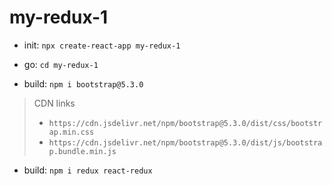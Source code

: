 # my-redux-1

+ init: ``npx create-react-app my-redux-1``
+ go: ``cd my-redux-1``

+ build: ``npm i bootstrap@5.3.0``
> CDN links 
> * ``https://cdn.jsdelivr.net/npm/bootstrap@5.3.0/dist/css/bootstrap.min.css``
> * ``https://cdn.jsdelivr.net/npm/bootstrap@5.3.0/dist/js/bootstrap.bundle.min.js``

+ build: ``npm i redux react-redux``






